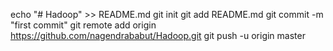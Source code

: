 echo "# Hadoop" >> README.md
git init
git add README.md
git commit -m "first commit"
git remote add origin https://github.com/nagendrababut/Hadoop.git
git push -u origin master
